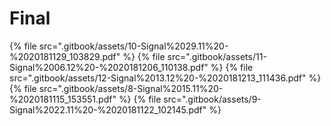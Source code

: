 # Final

<!--Index-->

{% file src=".gitbook/assets/10-Signal%2029.11%20-%2020181129_103829.pdf" %}
{% file src=".gitbook/assets/11-Signal%2006.12%20-%2020181206_110138.pdf" %}
{% file src=".gitbook/assets/12-Signal%2013.12%20-%2020181213_111436.pdf" %}
{% file src=".gitbook/assets/8-Signal%2015.11%20-%2020181115_153551.pdf" %}
{% file src=".gitbook/assets/9-Signal%2022.11%20-%2020181122_102145.pdf" %}

<!--Index-->
